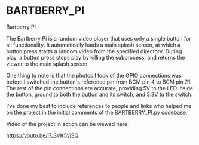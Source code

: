 # BARTBERRY_PI
Bartberry Pi

The Bartberry Pi is a random video player that uses only a single button for all functionality. It automatically loads a main splash screen, at which a button press starts a random video from the specified directory. During play, a button press stops play by killing the subprocess, and returns the viewer to the main splash screen.

One thing to note is that the photos I took of the GPIO connections was before I switched the button's reference pin from BCM pin 4 to BCM pin 21. The rest of the pin connections are accurate, providing 5V to the LED inside the button, ground to both the button and its switch, and 3.3V to the switch.

I've done my best to include references to people and links who helped me on the project in the initial comments of the BARTBERRY_PI.py codebase.

Video of the project in action can be viewed here:

https://youtu.be/i7_SVK5yjSQ
